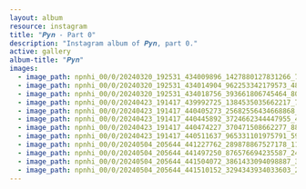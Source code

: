 ```yaml
---
layout: album
resource: instagram
title: "𝑷𝒚𝒏 - Part 0"
description: "Instagram album of 𝑷𝒚𝒏, part 0."
active: gallery
album-title: "𝑷𝒚𝒏"
images:
  - image_path: npnhi_00/0/20240320_192531_434009896_1427880127831266_7010472295001184862_n.jpg
  - image_path: npnhi_00/0/20240320_192531_434014904_962253342179573_4880076191359448750_n.jpg
  - image_path: npnhi_00/0/20240320_192531_434018756_393661806745464_8081701582599684089_n.jpg
  - image_path: npnhi_00/0/20240423_191417_439992725_1384535035662217_7341947601571587989_n.jpg
  - image_path: npnhi_00/0/20240423_191417_440405273_25682556434668868_5544368741872775415_n.jpg
  - image_path: npnhi_00/0/20240423_191417_440445892_3724662344447955_4391171878440180276_n.jpg
  - image_path: npnhi_00/0/20240423_191417_440474227_370471508662277_8814260124336589204_n.jpg
  - image_path: npnhi_00/0/20240423_191417_440511637_965331101975791_5935986080596022403_n.jpg
  - image_path: npnhi_00/0/20240504_205644_441227762_289878867527178_1137481985381529561_n.jpg
  - image_path: npnhi_00/0/20240504_205644_441497250_876576694235587_2424177254060966247_n.jpg
  - image_path: npnhi_00/0/20240504_205644_441504072_3861433094098887_3398220194469711132_n.jpg
  - image_path: npnhi_00/0/20240504_205644_441510152_3294343934033603_2692535594571166295_n.jpg
---
```

